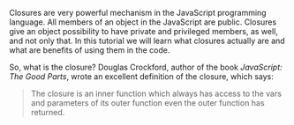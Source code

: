 

Closures are very powerful mechanism in the JavaScript programming language. All members of an object in the JavaScript are public. Closures give an object possibility to have private and privileged members, as well, and not only that. In this tutorial we will learn what closures actually are and what are benefits of using them in the code.

So, what is the closure? Douglas Crockford, author of the book *JavaScript: The Good Parts*, wrote an excellent definition of the closure, which says: 

>The closure is an inner function which always has access to the vars and parameters of its outer function even the outer function has returned.

